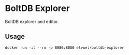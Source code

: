 # BoltDB Explorer

BoltDB explorer and editor.

## Usage

```shell
docker run -it --rm -p 8080:8080 elvuel/boltdb-explorer
```

